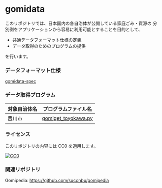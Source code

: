 # gomidata

このリポジトリでは、日本国内の各自治体が公開している家庭ごみ・資源の
分別例をアプリケーションから容易に利用可能とすることを目的として、

* 共通データフォーマット仕様の定義
* データ取得のためのプログラムの提供

を行います。

### データフォーマット仕様

[gomidata-spec](gomidata-spec.md)

### データ取得プログラム

対象自治体名 | プログラムファイル名
-------------|------------------------
豊川市       | [gomiget_toyokawa.py](gomiget_toyokawa.py)

### ライセンス

このリポジトリの内容には CC0 を適用します。

[![CC0](https://i.creativecommons.org/p/zero/1.0/88x31.png "CC0")](https://creativecommons.org/publicdomain/zero/1.0/deed.ja)

### 関連リポジトリ

Gomipedia: https://github.com/suconbu/gomipedia
